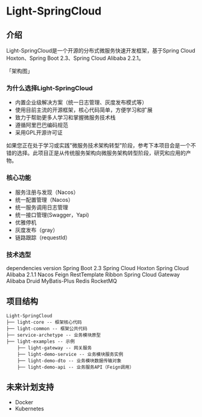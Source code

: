 # Light-SpringCloud

## 介绍
Light-SpringCloud是一个开源的分布式微服务快速开发框架，基于Spring Cloud Hoxton、Spring Boot 2.3、Spring Cloud Alibaba 2.2.1。

「架构图」

### 为什么选择Light-SpringCloud

* 内置企业级解决方案（统一日志管理、灰度发布模式等）
* 使用目前主流的开源框架，核心代码简单，方便学习和扩展
* 致力于帮助更多人学习和掌握微服务技术栈
* 遵循阿里巴巴编码规范
* 采用GPL开源许可证

如果您正在处于学习或实践"微服务技术架构转型"阶段，参考下本项目会是一个不错的选择。此项目正是从传统服务架构向微服务架构转型阶段，研究和应用的产物。

### 核心功能
* 服务注册与发现（Nacos）
* 统一配置管理（Nacos）
* 统一服务调用日志管理
* 统一接口管理(Swagger，Yapi)
* 优雅停机
* 灰度发布（gray）
* 链路跟踪（requestId）

### 技术选型
dependencies version
Spring Boot	2.3
Spring Cloud Hoxton
Spring Cloud Alibaba 2.1.1
Nacos
Feign
RestTemplate
Ribbon
Spring Cloud Gateway
Alibaba Druid
MyBatis-Plus
Redis
RocketMQ

## 项目结构
```
Light-SpringCloud
├── light-core -- 框架核心代码
├── light-common -- 框架公共代码
├── service-archetype -- 业务模块原型
├── light-examples -- 示例
    ├── light-gateway -- 网关服务
    ├── light-demo-service -- 业务模块服务实例
    ├── light-demo-dto -- 业务模块数据传输对象
    ├── light-demo-api -- 业务服务API（Feign调用）
```


## 未来计划支持
* Docker
* Kubernetes
